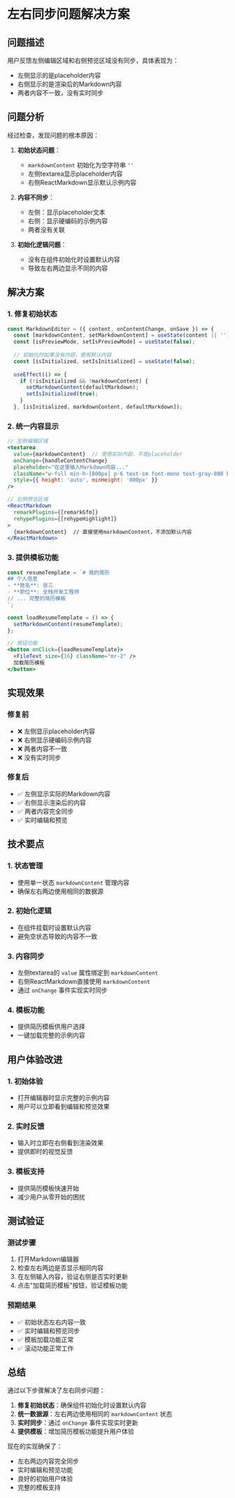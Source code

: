 # 左右同步问题解决方案

## 问题描述

用户反馈左侧编辑区域和右侧预览区域没有同步，具体表现为：
- 左侧显示的是placeholder内容
- 右侧显示的是渲染后的Markdown内容
- 两者内容不一致，没有实时同步

## 问题分析

经过检查，发现问题的根本原因：

1. **初始状态问题**：
   - `markdownContent` 初始化为空字符串 `''`
   - 左侧textarea显示placeholder内容
   - 右侧ReactMarkdown显示默认示例内容

2. **内容不同步**：
   - 左侧：显示placeholder文本
   - 右侧：显示硬编码的示例内容
   - 两者没有关联

3. **初始化逻辑问题**：
   - 没有在组件初始化时设置默认内容
   - 导致左右两边显示不同的内容

## 解决方案

### 1. 修复初始状态

```jsx
const MarkdownEditor = ({ content, onContentChange, onSave }) => {
  const [markdownContent, setMarkdownContent] = useState(content || '');
  const [isPreviewMode, setIsPreviewMode] = useState(false);
  
  // 初始化时如果没有内容，使用默认内容
  const [isInitialized, setIsInitialized] = useState(false);
  
  useEffect(() => {
    if (!isInitialized && !markdownContent) {
      setMarkdownContent(defaultMarkdown);
      setIsInitialized(true);
    }
  }, [isInitialized, markdownContent, defaultMarkdown]);
```

### 2. 统一内容显示

```jsx
// 左侧编辑区域
<textarea
  value={markdownContent}  // 使用实际内容，不是placeholder
  onChange={handleContentChange}
  placeholder="在这里输入Markdown内容..."
  className="w-full min-h-[800px] p-6 text-sm font-mono text-gray-800 bg-white border border-gray-200 rounded-lg resize-none focus:outline-none focus:ring-2 focus:ring-blue-500 focus:border-blue-500 transition-all duration-200 shadow-sm"
  style={{ height: 'auto', minHeight: '800px' }}
/>

// 右侧预览区域
<ReactMarkdown
  remarkPlugins={[remarkGfm]}
  rehypePlugins={[rehypeHighlight]}
>
  {markdownContent}  // 直接使用markdownContent，不添加默认内容
</ReactMarkdown>
```

### 3. 提供模板功能

```jsx
const resumeTemplate = `# 我的简历
## 个人信息
- **姓名**: 张三
- **职位**: 全栈开发工程师
// ... 完整的简历模板
`;

const loadResumeTemplate = () => {
  setMarkdownContent(resumeTemplate);
};

// 按钮功能
<button onClick={loadResumeTemplate}>
  <FileText size={16} className="mr-2" />
  加载简历模板
</button>
```

## 实现效果

### 修复前
- ❌ 左侧显示placeholder内容
- ❌ 右侧显示硬编码示例内容
- ❌ 两者内容不一致
- ❌ 没有实时同步

### 修复后
- ✅ 左侧显示实际的Markdown内容
- ✅ 右侧显示渲染后的内容
- ✅ 两者内容完全同步
- ✅ 实时编辑和预览

## 技术要点

### 1. 状态管理
- 使用单一状态 `markdownContent` 管理内容
- 确保左右两边使用相同的数据源

### 2. 初始化逻辑
- 在组件挂载时设置默认内容
- 避免空状态导致的内容不一致

### 3. 内容同步
- 左侧textarea的 `value` 属性绑定到 `markdownContent`
- 右侧ReactMarkdown直接使用 `markdownContent`
- 通过 `onChange` 事件实现实时同步

### 4. 模板功能
- 提供简历模板供用户选择
- 一键加载完整的示例内容

## 用户体验改进

### 1. 初始体验
- 打开编辑器时显示完整的示例内容
- 用户可以立即看到编辑和预览效果

### 2. 实时反馈
- 输入时立即在右侧看到渲染效果
- 提供即时的视觉反馈

### 3. 模板支持
- 提供简历模板快速开始
- 减少用户从零开始的困扰

## 测试验证

### 测试步骤
1. 打开Markdown编辑器
2. 检查左右两边是否显示相同内容
3. 在左侧输入内容，验证右侧是否实时更新
4. 点击"加载简历模板"按钮，验证模板功能

### 预期结果
- ✅ 初始状态左右内容一致
- ✅ 实时编辑和预览同步
- ✅ 模板加载功能正常
- ✅ 滚动功能正常工作

## 总结

通过以下步骤解决了左右同步问题：

1. **修复初始状态**：确保组件初始化时设置默认内容
2. **统一数据源**：左右两边使用相同的 `markdownContent` 状态
3. **实时同步**：通过 `onChange` 事件实现实时更新
4. **提供模板**：增加简历模板功能提升用户体验

现在的实现确保了：
- 左右两边内容完全同步
- 实时编辑和预览功能
- 良好的初始用户体验
- 完整的模板支持
